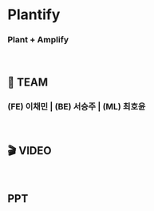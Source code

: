 # Plantify

### Plant + Amplify

<br />

## 👥 TEAM
### (FE) 이채민 | (BE) 서승주 | (ML) 최호윤

<br />

## 🎬 VIDEO


<br />

## PPT 
